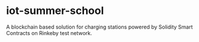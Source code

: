 # iot-summer-school

A blockchain based solution for charging stations powered by Solidity Smart Contracts on Rinkeby test network.
